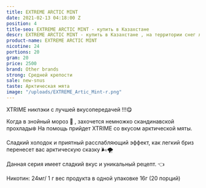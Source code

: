 ```yaml
---
title: EXTREME ARCTIC MINT
date: 2021-02-13 04:18:00 Z
position: 4
title-seo: EXTREME ARCTIC MINT - купить в Казахстане
descr: EXTREME ARCTIC MINT - купить в Казахстане , на территории снег лучшая цена
product-name: EXTREME ARCTIC MINT
nicotine: 24
portions: 20
gram: 20
price: 2500
brand: Other brands
strong: Средней крепости
sale: new-snus
taste: Арктическая мята
image: "/uploads/EXTREME_Artic_Mint-r.png"
---
```


XTRIME никпэки с лучшей вкусопередачей !!!😋

Когда в знойный мороз 🥶 , захочется немножко скандинавской прохлады❄️
На помощь прийдет XTRIME со вкусом арктической мяты.

Сладкий холодок и приятный расслабляющий эффект, как легкий бриз перенесет вас арктическую сказку 🌬🌪

Данная серия имеет сладкий вкус и уникальный рецепт. 👈

Никотин: 24мг/ 1 г
вес продукта в одной упаковке 16г (20 порций)
